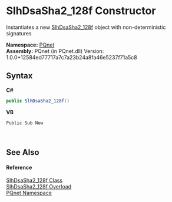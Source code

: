 # SlhDsaSha2_128f Constructor 
 

Instantiates a new <a href="1d5dba0c-4394-5925-d18f-d32a742694de.md">SlhDsaSha2_128f</a> object with non-deterministic signatures

**Namespace:**&nbsp;<a href="fc4f881f-e121-9cf0-ed49-65bf6b5a005d.md">PQnet</a><br />**Assembly:**&nbsp;PQnet (in PQnet.dll) Version: 1.0.0+12584ed77717a7c7a23b24a8fa46e5237f71a5c8

## Syntax

**C#**<br />
``` C#
public SlhDsaSha2_128f()
```

**VB**<br />
``` VB
Public Sub New
```

<br />

## See Also


#### Reference
<a href="1d5dba0c-4394-5925-d18f-d32a742694de.md">SlhDsaSha2_128f Class</a><br /><a href="828f0ff7-86f6-b762-e4a9-9a518df46a3a.md">SlhDsaSha2_128f Overload</a><br /><a href="fc4f881f-e121-9cf0-ed49-65bf6b5a005d.md">PQnet Namespace</a><br />